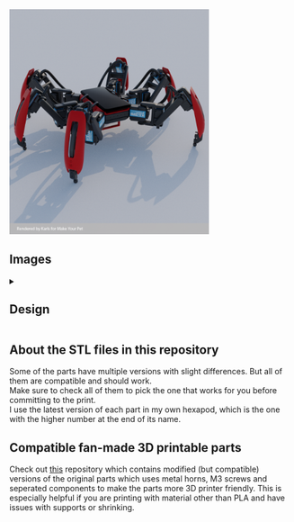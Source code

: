 <img src="/Images/red.png" height="400" />

## Images

<details>
    <summary><h2>Design</h2></summary>
    <h3>Front View</h3>
    <img src="/Images/front-view.png" height="400"/>
    <h3>Back View</h3>
    <img src="/Images/back-view.png" height="400"/>
    <h3>Leg Components</h3>
    <img src="/Images/leg-components.png" height="400" />
    <h3>Leg Assembly</h3>
    <img src="/Images/leg.png" height="400" />
    <h3>Tibia Components</h3>
    <img src="/Images/tibia-components.png" height="400" />
    <h3>Servo Orientation</h3>
    <img src="/Images/servo_orientation.png" height="400" />
    <h3>Top View</h3>
    <img src="/Images/top.png" height="400" />
</details>

## About the STL files in this repository

Some of the parts have multiple versions with slight differences. But all of them are compatible and should work.  
Make sure to check all of them to pick the one that works for you before committing to the print.  
I use the latest version of each part in my own hexapod, which is the one with the higher number at the end of its name.

## Compatible fan-made 3D printable parts

Check out [this](https://github.com/almelnz2005/hexapod) repository which contains modified (but compatible) versions of the original parts which uses metal horns, M3 screws and seperated components to make the parts more 3D printer friendly. This is especially helpful if you are printing with material other than PLA and have issues with supports or shrinking.
